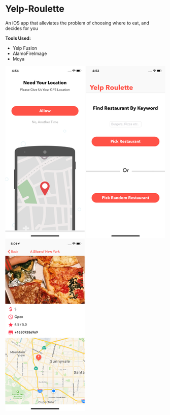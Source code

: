 # Yelp-Roulette
An iOS app that alleviates the problem of choosing where to eat, and decides for you

<p style="text-align: left;"><strong>Tools Used:</strong></p>
<ul>
<li style="text-align: left;">Yelp Fusion</li>
<li style="text-align: left;">AlamoFireImage</li>
<li style="text-align: left;">Moya</li>
</ul>

    
<img src="https://github.com/druv5319/Yelp-Roulette/blob/master/ScreenshotViews/locationView.png" width="250"> <img src="https://github.com/druv5319/Yelp-Roulette/blob/master/ScreenshotViews/searchView.png" width="250"> <img src="https://github.com/druv5319/Yelp-Roulette/blob/master/ScreenshotViews/detailsFoodView.png" width="250">

